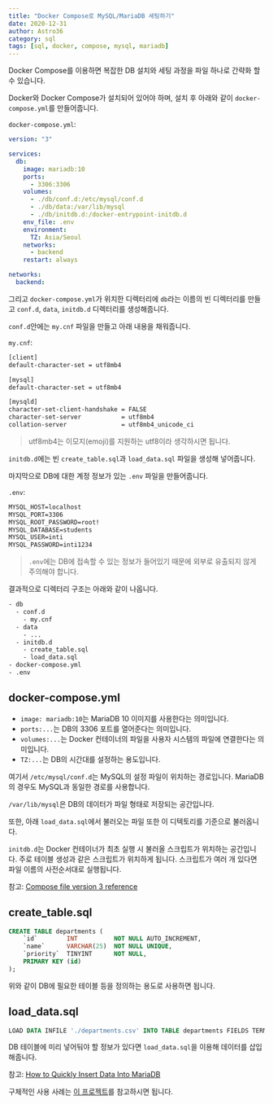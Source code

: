 ```yaml
---
title: "Docker Compose로 MySQL/MariaDB 세팅하기"
date: 2020-12-31
author: Astro36
category: sql
tags: [sql, docker, compose, mysql, mariadb]
---
```


Docker Compose를 이용하면 복잡한 DB 설치와 세팅 과정을 파일 하나로 간략화 할 수 있습니다.

Docker와 Docker Compose가 설치되어 있어야 하며, 설치 후 아래와 같이 `docker-compose.yml`를 만들어줍니다.

`docker-compose.yml`:

```yml
version: "3"

services:
  db:
    image: mariadb:10
    ports:
      - 3306:3306
    volumes:
      - ./db/conf.d:/etc/mysql/conf.d
      - ./db/data:/var/lib/mysql
      - ./db/initdb.d:/docker-entrypoint-initdb.d
    env_file: .env
    environment:
      TZ: Asia/Seoul
    networks:
      - backend
    restart: always

networks:
  backend:
```

그리고 `docker-compose.yml`가 위치한 디렉터리에 `db`라는 이름의 빈 디렉터리를 만들고 `conf.d`, `data`, `initdb.d` 디렉터리를 생성해줍니다.

`conf.d`안에는 `my.cnf` 파일을 만들고 아래 내용을 채워줍니다.

`my.cnf`:

```txt
[client]
default-character-set = utf8mb4

[mysql]
default-character-set = utf8mb4

[mysqld]
character-set-client-handshake = FALSE
character-set-server           = utf8mb4
collation-server               = utf8mb4_unicode_ci
```

> utf8mb4는 이모지(emoji)를 지원하는 utf8이라 생각하시면 됩니다.

`initdb.d`에는 빈 `create_table.sql`과 `load_data.sql` 파일을 생성해 넣어줍니다.

마지막으로 DB에 대한 계정 정보가 있는 `.env` 파일을 만들어줍니다.

`.env`:

```txt
MYSQL_HOST=localhost
MYSQL_PORT=3306
MYSQL_ROOT_PASSWORD=root!
MYSQL_DATABASE=students
MYSQL_USER=inti
MYSQL_PASSWORD=inti1234
```

> `.env`에는 DB에 접속할 수 있는 정보가 들어있기 때문에 외부로 유출되지 않게 주의해야 합니다.

결과적으로 디렉터리 구조는 아래와 같이 나옵니다.

```txt
- db
  - conf.d
    - my.cnf
  - data
    - ...
  - initdb.d
    - create_table.sql
    - load_data.sql
- docker-compose.yml
- .env
```

## docker-compose.yml

- `image: mariadb:10`는 MariaDB 10 이미지를 사용한다는 의미입니다.
- `ports:...`는 DB의 3306 포트를 열어준다는 의미입니다.
- `volumes:...`는 Docker 컨테이너의 파일을 사용자 시스템의 파일에 연결한다는 의미입니다.
- `TZ:...`는 DB의 시간대를 설정하는 용도입니다.

여기서 `/etc/mysql/conf.d`는 MySQL의 설정 파일이 위치하는 경로입니다.
MariaDB의 경우도 MySQL과 동일한 경로를 사용합니다.

`/var/lib/mysql`은 DB의 데이터가 파일 형태로 저장되는 공간입니다.

또한, 아래 `load_data.sql`에서 불러오는 파일 또한 이 디텍토리를 기준으로 불러옵니다.

`initdb.d`는 Docker 컨테이너가 최초 실행 시 불러올 스크립트가 위치하는 공간입니다.
주로 테이블 생성과 같은 스크립트가 위치하게 됩니다.
스크립트가 여러 개 있다면 파일 이름의 사전순서대로 실행됩니다.

참고: [Compose file version 3 reference](https://docs.docker.com/compose/compose-file/compose-file-v3/)

## create_table.sql

```sql
CREATE TABLE departments (
    `id`        INT          NOT NULL AUTO_INCREMENT,
    `name`      VARCHAR(25)  NOT NULL UNIQUE,
    `priority`  TINYINT      NOT NULL,
    PRIMARY KEY (id)
);
```

위와 같이 DB에 필요한 테이블 등을 정의하는 용도로 사용하면 됩니다.

## load_data.sql

```sql
LOAD DATA INFILE './departments.csv' INTO TABLE departments FIELDS TERMINATED BY ',' (`name`, `priority`);
```

DB 테이블에 미리 넣어둬야 할 정보가 있다면 `load_data.sql`을 이용해 데이터를 삽입해줍니다.

참고: [How to Quickly Insert Data Into MariaDB](https://mariadb.com/kb/en/how-to-quickly-insert-data-into-mariadb/)

구체적인 사용 사례는 [이 프로젝트](https://github.com/jolbon/jolbon-api)를 참고하시면 됩니다.
